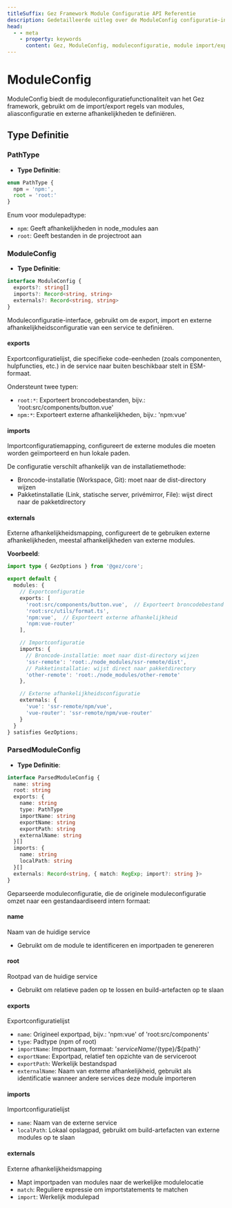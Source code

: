 ```yaml
---
titleSuffix: Gez Framework Module Configuratie API Referentie
description: Gedetailleerde uitleg over de ModuleConfig configuratie-interface van het Gez framework, inclusief module import/export regels, aliasconfiguratie en extern afhankelijkheidsbeheer, om ontwikkelaars te helpen het modulaire systeem van het framework beter te begrijpen.
head:
  - - meta
    - property: keywords
      content: Gez, ModuleConfig, moduleconfiguratie, module import/export, externe afhankelijkheden, aliasconfiguratie, afhankelijkheidsbeheer, webapplicatieframework
---
```


# ModuleConfig

ModuleConfig biedt de moduleconfiguratiefunctionaliteit van het Gez framework, gebruikt om de import/export regels van modules, aliasconfiguratie en externe afhankelijkheden te definiëren.

## Type Definitie

### PathType

- **Type Definitie**:
```ts
enum PathType {
  npm = 'npm:', 
  root = 'root:'
}
```

Enum voor modulepadtype:
- `npm`: Geeft afhankelijkheden in node_modules aan
- `root`: Geeft bestanden in de projectroot aan

### ModuleConfig

- **Type Definitie**:
```ts
interface ModuleConfig {
  exports?: string[]
  imports?: Record<string, string>
  externals?: Record<string, string>
}
```

Moduleconfiguratie-interface, gebruikt om de export, import en externe afhankelijkheidsconfiguratie van een service te definiëren.

#### exports

Exportconfiguratielijst, die specifieke code-eenheden (zoals componenten, hulpfuncties, etc.) in de service naar buiten beschikbaar stelt in ESM-formaat.

Ondersteunt twee typen:
- `root:*`: Exporteert broncodebestanden, bijv.: 'root:src/components/button.vue'
- `npm:*`: Exporteert externe afhankelijkheden, bijv.: 'npm:vue'

#### imports

Importconfiguratiemapping, configureert de externe modules die moeten worden geïmporteerd en hun lokale paden.

De configuratie verschilt afhankelijk van de installatiemethode:
- Broncode-installatie (Workspace, Git): moet naar de dist-directory wijzen
- Pakketinstallatie (Link, statische server, privémirror, File): wijst direct naar de pakketdirectory

#### externals

Externe afhankelijkheidsmapping, configureert de te gebruiken externe afhankelijkheden, meestal afhankelijkheden van externe modules.

**Voorbeeld**:
```ts title="entry.node.ts"
import type { GezOptions } from '@gez/core';

export default {
  modules: {
    // Exportconfiguratie
    exports: [
      'root:src/components/button.vue',  // Exporteert broncodebestand
      'root:src/utils/format.ts',
      'npm:vue',  // Exporteert externe afhankelijkheid
      'npm:vue-router'
    ],

    // Importconfiguratie
    imports: {
      // Broncode-installatie: moet naar dist-directory wijzen
      'ssr-remote': 'root:./node_modules/ssr-remote/dist',
      // Pakketinstallatie: wijst direct naar pakketdirectory
      'other-remote': 'root:./node_modules/other-remote'
    },

    // Externe afhankelijkheidsconfiguratie
    externals: {
      'vue': 'ssr-remote/npm/vue',
      'vue-router': 'ssr-remote/npm/vue-router'
    }
  }
} satisfies GezOptions;
```

### ParsedModuleConfig

- **Type Definitie**:
```ts
interface ParsedModuleConfig {
  name: string
  root: string
  exports: {
    name: string
    type: PathType
    importName: string
    exportName: string
    exportPath: string
    externalName: string
  }[]
  imports: {
    name: string
    localPath: string
  }[]
  externals: Record<string, { match: RegExp; import?: string }>
}
```

Geparseerde moduleconfiguratie, die de originele moduleconfiguratie omzet naar een gestandaardiseerd intern formaat:

#### name
Naam van de huidige service
- Gebruikt om de module te identificeren en importpaden te genereren

#### root
Rootpad van de huidige service
- Gebruikt om relatieve paden op te lossen en build-artefacten op te slaan

#### exports
Exportconfiguratielijst
- `name`: Origineel exportpad, bijv.: 'npm:vue' of 'root:src/components'
- `type`: Padtype (npm of root)
- `importName`: Importnaam, formaat: '${serviceName}/${type}/${path}'
- `exportName`: Exportpad, relatief ten opzichte van de serviceroot
- `exportPath`: Werkelijk bestandspad
- `externalName`: Naam van externe afhankelijkheid, gebruikt als identificatie wanneer andere services deze module importeren

#### imports
Importconfiguratielijst
- `name`: Naam van de externe service
- `localPath`: Lokaal opslagpad, gebruikt om build-artefacten van externe modules op te slaan

#### externals
Externe afhankelijkheidsmapping
- Mapt importpaden van modules naar de werkelijke modulelocatie
- `match`: Reguliere expressie om importstatements te matchen
- `import`: Werkelijk modulepad